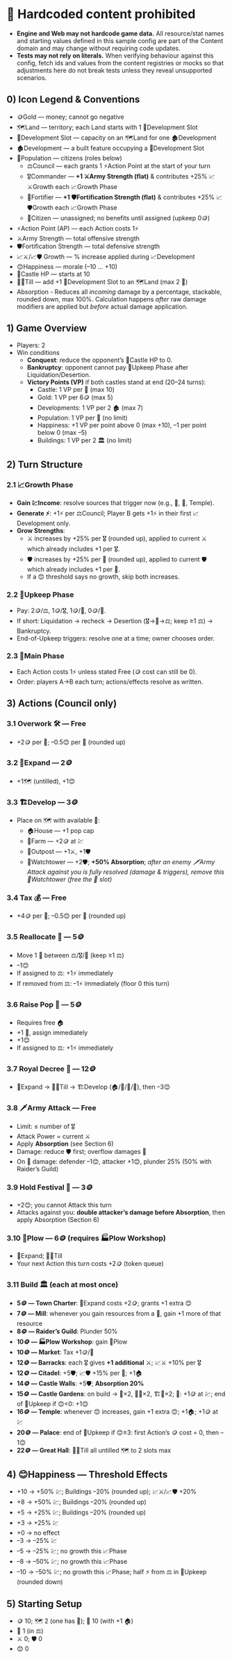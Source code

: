 # 🚫 Hardcoded content prohibited

- **Engine and Web may not hardcode game data.** All resource/stat names and starting values defined in this sample config are part of the Content domain and may change without requiring code updates.
- **Tests may not rely on literals.** When verifying behaviour against this config, fetch ids and values from the content registries or mocks so that adjustments here do not break tests unless they reveal unsupported scenarios.

## 0) Icon Legend & Conventions

- 🪙Gold — money; cannot go negative
- 🗺️Land — territory; each Land starts with 1 🧩Development Slot
- 🧩Development Slot — capacity on an 🗺️Land for one 🏚️Development
- 🏚️Development — a built feature occupying a 🧩Development Slot
- 👥Population — citizens (roles below)
  - ⚖️Council — each grants 1 ⚡Action Point at the start of your turn
  - 🎖️Commander — **+1 ⚔️Army Strength (flat)** & contributes +25% 📈⚔️Growth each 📈Growth Phase
  - 🔧Fortifier — **+1 🛡️Fortification Strength (flat)** & contributes +25% 📈🛡️Growth each 📈Growth Phase
  - 👤Citizen — unassigned; no benefits until assigned (upkeep 0🪙)
- ⚡Action Point (AP) — each Action costs 1⚡
- ⚔️Army Strength — total offensive strength
- 🛡️Fortification Strength — total defensive strength
- 📈⚔️/📈🛡️ Growth — % increase applied during 📈Development
- 😊Happiness — morale (–10 … +10)
- 🏰Castle HP — starts at 10
- 🧑‍🌾Till — add +1 🧩Development Slot to an 🗺️Land (max 2 🧩)
- Absorption - Reduces all _incoming_ damage by a percentage, stackable, rounded down, max 100%. Calculation happens _after_ raw damage modifiers are applied but _before_ actual damage application.

## 1) Game Overview

- Players: 2
- Win conditions
  - **Conquest**: reduce the opponent’s 🏰Castle HP to 0.
  - **Bankruptcy**: opponent cannot pay 🧾Upkeep Phase after Liquidation/Desertion.
  - **Victory Points (VP)** if both castles stand at end (20–24 turns):
    - Castle: 1 VP per 🏰 (max 10)
    - Gold: 1 VP per 6🪙 (max 5)
    - Developments: 1 VP per 2 🏚️ (max 7)
    - Population: 1 VP per 👥 (no limit)
    - Happiness: +1 VP per point above 0 (max +10), –1 per point below 0 (max –5)
    - Buildings: 1 VP per 2 🏛️ (no limit)

## 2) Turn Structure

### 2.1 📈Growth Phase

- **Gain 💹Income**: resolve sources that trigger now (e.g., 🌾, 🌿, Temple).
- **Generate ⚡**: +1⚡ per ⚖️Council; Player B gets +1⚡ in their first 📈Development only.
- **Grow Strengths**:
  - ⚔️ increases by +25% per 🎖️ (rounded up), applied to current ⚔️ which already includes +1 per 🎖️.
  - 🛡️ increases by +25% per 🔧 (rounded up), applied to current 🛡️ which already includes +1 per 🔧.
  - If a 😊 threshold says no growth, skip both increases.

### 2.2 🧾Upkeep Phase

- Pay: 2🪙/⚖️, 1🪙/🎖️, 1🪙/🔧, 0🪙/👤.
- If short: Liquidation → recheck → Desertion (🎖️→🔧→⚖️; keep ≥1 ⚖️) → Bankruptcy.
- End-of-Upkeep triggers: resolve one at a time; owner chooses order.

### 2.3 🎯Main Phase

- Each Action costs 1⚡ unless stated Free (🪙 cost can still be 0).
- Order: players A→B each turn; actions/effects resolve as written.

## 3) Actions (Council only)

### 3.1 Overwork 🛠️ — Free

- +2🪙 per 🌾; –0.5😊 per 🌾 (rounded up)

### 3.2 🌱Expand — 2🪙

- +1🗺️ (untilled), +1😊

### 3.3 🏗️Develop — 3🪙

- Place on 🗺️ with available 🧩:
  - 🏠House — +1 pop cap
  - 🌾Farm — +2🪙 at 💹
  - 🏹Outpost — +1⚔️, +1🛡️
  - 🗼Watchtower — +2🛡️; **+50% Absorption**; _after an enemy 🗡️Army Attack against you is fully resolved (damage & triggers), remove this 🗼Watchtower (free the 🧩 slot)_

### 3.4 Tax 💰 — Free

- +4🪙 per 👥; –0.5😊 per 👥 (rounded up)

### 3.5 Reallocate 🔄 — 5🪙

- Move 1 👥 between ⚖️/🎖️/🔧 (keep ≥1 ⚖️)
- –1😊
- If assigned to ⚖️: +1⚡ immediately
- If removed from ⚖️: –1⚡ immediately (floor 0 this turn)

### 3.6 Raise Pop 👶 — 5🪙

- Requires free 🏠
- +1 👥, assign immediately
- +1😊
- If assigned to ⚖️: +1⚡ immediately

### 3.7 Royal Decree 📜 — 12🪙

- 🌱Expand → 🧑‍🌾Till → 🏗️Develop (🏠/🌾/🏹/🗼), then –3😊

### 3.8 🗡️Army Attack — Free

- Limit: ≤ number of 🎖️
- Attack Power = current ⚔️
- Apply **Absorption** (see Section 6)
- Damage: reduce 🛡️ first; overflow damages 🏰
- On 🏰 damage: defender –1😊, attacker +1😊, plunder 25% (50% with Raider’s Guild)

### 3.9 Hold Festival 🎉 — 3🪙

- +2😊; you cannot Attack this turn
- Attacks against you: **double attacker’s damage before Absorption**, then apply Absorption (Section 6)

### 3.10 🚜Plow — 6🪙 (requires 🏭Plow Workshop)

- 🌱Expand; 🧑‍🌾Till
- Your next Action this turn costs +2🪙 (token queue)

### 3.11 Build 🏛️ (each at most once)

- **5🪙 — Town Charter**: 🌱Expand costs +2🪙; grants +1 extra 😊
- **7🪙 — Mill**: whenever you gain resources from a 🌾, gain +1 more of that resource
- **8🪙 — Raider’s Guild**: Plunder 50%
- **10🪙 — 🏭Plow Workshop**: gain 🚜Plow
- **10🪙 — Market**: Tax +1🪙/👥
- **12🪙 — Barracks**: each 🎖️ gives **+1 additional** ⚔️; 📈⚔️ +10% per 🎖️
- **12🪙 — Citadel**: +5🛡️; 📈🛡️ +15% per 🔧; +1🏠
- **14🪙 — Castle Walls**: +5🛡️; **Absorption 20%**
- **15🪙 — Castle Gardens**: on build → 🌱×2, 🧑‍🌾×2, 🏗️🌿×2; 🌿: +1🪙 at 💹; end of 🧾Upkeep if 😊<0: +1😊
- **16🪙 — Temple**: whenever 😊 increases, gain +1 extra 😊; +1🏠; +1🪙 at 💹
- **20🪙 — Palace**: end of 🧾Upkeep if 😊≥3: first Action’s 🪙 cost = 0, then –1😊
- **22🪙 — Great Hall**: 🧑‍🌾Till all untilled 🗺️ to 2 slots max

## 4) 😊Happiness — Threshold Effects

- +10 → +50% 💹; Buildings –20% (rounded up); 📈⚔️/📈🛡️ +20%
- +8 → +50% 💹; Buildings –20% (rounded up)
- +5 → +25% 💹; Buildings –20% (rounded up)
- +3 → +25% 💹
- +0 → no effect
- –3 → –25% 💹
- –5 → –25% 💹; no growth this 📈Phase
- –8 → –50% 💹; no growth this 📈Phase
- –10 → –50% 💹; no growth this 📈Phase; half ⚡ from ⚖️ in 🧾Upkeep (rounded down)

## 5) Starting Setup

- 🪙 10; 🗺️ 2 (one has 🌾); 🏰 10 (with +1 🏠)
- 👥 1 (in ⚖️)
- ⚔️ 0; 🛡️ 0
- 😊 0
